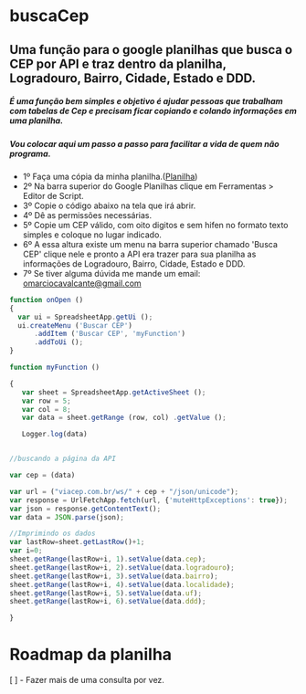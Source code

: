 # buscaCep
## Uma função para o google planilhas que busca o CEP por API e traz dentro da planilha, Logradouro, Bairro, Cidade, Estado e DDD.


##### É uma função bem simples e objetivo é ajudar pessoas que trabalham com tabelas de Cep e precisam ficar copiando e colando informações em uma planilha. 

##### Vou colocar aqui um passo a passo para facilitar a vida de quem não programa.

- 1º Faça uma cópia da minha planilha.([Planilha](http://bit.ly/busca_CEP))
- 2º Na barra superior do Google Planilhas clique em Ferramentas > Editor de Script.
- 3º Copie o código abaixo na tela que irá abrir.
- 4º Dê as permissões necessárias. 
- 5º Copie um CEP válido, com oito digitos e sem hifen no formato texto simples e coloque no lugar indicado.
- 6º A essa altura existe um menu na barra superior chamado 'Busca CEP' clique nele e pronto a API era trazer para sua planilha as informações de  Logradouro, Bairro, Cidade, Estado e DDD.
- 7º Se tiver alguma dúvida me mande um email: omarciocavalcante@gmail.com



```javascript
function onOpen () 
{
  var ui = SpreadsheetApp.getUi ();
  ui.createMenu ('Buscar CEP')
      .addItem ('Buscar CEP', 'myFunction')
      .addToUi ();
}
```




```javascript
function myFunction () 

{
   var sheet = SpreadsheetApp.getActiveSheet ();
   var row = 5;
   var col = 8;
   var data = sheet.getRange (row, col) .getValue ();

   Logger.log(data)


//buscando a página da API

var cep = (data)

var url = ("viacep.com.br/ws/" + cep + "/json/unicode");
var response = UrlFetchApp.fetch(url, {'muteHttpExceptions': true});
var json = response.getContentText();
var data = JSON.parse(json);

//Imprimindo os dados
var lastRow=sheet.getLastRow()+1;
var i=0;
sheet.getRange(lastRow+i, 1).setValue(data.cep);
sheet.getRange(lastRow+i, 2).setValue(data.logradouro);
sheet.getRange(lastRow+i, 3).setValue(data.bairro);
sheet.getRange(lastRow+i, 4).setValue(data.localidade);
sheet.getRange(lastRow+i, 5).setValue(data.uf);
sheet.getRange(lastRow+i, 6).setValue(data.ddd);

}
```

# Roadmap da planilha
[ ] - Fazer mais de uma consulta por vez.

